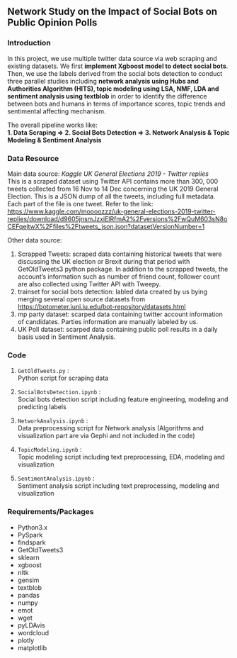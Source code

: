 ## Network Study on the Impact of Social Bots on Public Opinion Polls  
   
### Introduction  
  
In this project, we use multiple twitter data source via web scraping and existing 
datasets. We first **implement Xgboost model to detect social bots**. Then, we 
use the labels derived from the social bots detection to conduct three parallel 
studies including **network analysis using Hubs and Authorities Algorithm (HITS), 
topic modeling using LSA, NMF, LDA and sentiment analysis using textblob** 
in order to identify the difference between bots and humans in terms of importance 
scores, topic trends and sentimental affecting mechanism.    

The overall pipeline works like:  
**1. Data Scraping => 2. Social Bots Detection => 3. Network Analysis & Topic Modeling & Sentiment Analysis**  

  
### Data Resource

Main data source: *Kaggle UK General Elections 2019 - Twitter replies*   
This is a scraped dataset using Twitter API contains more than 300, 000 tweets collected from 16 Nov to 14 Dec concerning the UK 2019 General Election. This is a JSON dump of all the tweets, including full metadata. Each part of the file is one tweet. Refer to the link:   
https://www.kaggle.com/moooozzz/uk-general-elections-2019-twitter-replies/download/d9605jnsmJzxiElRfmA2%2Fversions%2FwQuM603sN8oCEFqejtwX%2Ffiles%2Ftweets_json.json?datasetVersionNumber=1

Other data source:  
1) Scrapped Tweets: scraped data containing historical tweets that were discussing the UK election or Brexit during that period with GetOldTweets3 python package. In addition to the scrapped tweets, the account’s information such as number of friend count, follower count are also collected using Twitter API with Tweepy.   
2) trainset for social bots detection: labled data created by us bying merging several open source datasets from 
https://botometer.iuni.iu.edu/bot-repository/datasets.html  
3) mp party dataset: scarped data containing twitter account information of candidates. Parties information are manually labeled by us.   
4) UK Poll dataset: scarped data containing public poll results in a daily basis used in Sentiment Analysis.  

  
  
### Code

1. ```GetOldTweets.py``` :  
Python script for scraping data  

2. ```SocialBotsDetection.ipynb``` :  
Social bots detection script including feature engineering, modeling and predicting 
labels  

3. ```NetworkAnalysis.ipynb``` :  
Data preprocessing script for Network analysis (Algorithms and visualization part 
are via Gephi and not included in the code)  

4. ```TopicModeling.ipynb``` :  
Topic modeling script including text preprocessing, EDA, modeling and visualization  

5. ```SentimentAnalysis.ipynb``` :  
Sentiment analysis script including text preprocessing, modeling and visualization  
  

### Requirements/Packages

- Python3.x
- PySpark  
- findspark
- GetOldTweets3  
- sklearn  
- xgboost  
- nltk  
- gensim  
- textblob  
- pandas  
- numpy  
- emot  
- wget  
- pyLDAvis  
- wordcloud  
- plotly  
- matplotlib  
